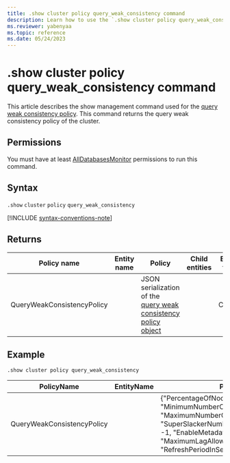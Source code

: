 ```yaml
---
title: .show cluster policy query_weak_consistency command
description: Learn how to use the `.show cluster policy query_weak_consistency` command to show the query weak consistency policy of the cluster.
ms.reviewer: yabenyaa
ms.topic: reference
ms.date: 05/24/2023
---
```

# .show cluster policy query_weak_consistency command

This article describes the show management command used for the [query weak consistency policy](query-weak-consistency-policy.md). This command returns the query weak consistency policy of the cluster.

## Permissions

You must have at least [AllDatabasesMonitor](access-control/role-based-access-control.md) permissions to run this command.

## Syntax

`.show` `cluster` `policy` `query_weak_consistency`

[!INCLUDE [syntax-conventions-note](../../includes/syntax-conventions-note.md)]

## Returns

|Policy name | Entity name | Policy | Child entities | Entity type
|---|---|---|---|---
|QueryWeakConsistencyPolicy |  | JSON serialization of the [query weak consistency policy object](./query-weak-consistency-policy.md#the-policy-object) | | Cluster

## Example

```kql
.show cluster policy query_weak_consistency 
```

|PolicyName|EntityName|Policy|ChildEntities|EntityType|
|---|---|---|---|---|
|QueryWeakConsistencyPolicy||{"PercentageOfNodes": -1, "MinimumNumberOfNodes": -1, "MaximumNumberOfNodes": -1, "SuperSlackerNumberOfNodesThreshold": -1, "EnableMetadataPrefetch": false, "MaximumLagAllowedInMinutes": -1, "RefreshPeriodInSeconds": -1}| |Cluster
